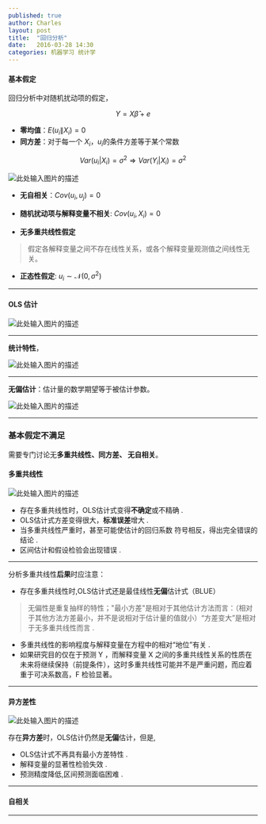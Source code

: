 ```yaml
---
published: true
author: Charles
layout: post
title:  "回归分析"
date:   2016-03-28 14:30
categories: 机器学习 统计学
---
```


#### 基本假定

回归分析中对随机扰动项的假定，

$$Y = X\hat{\beta}+e$$

- **零均值**：$E(u_i\|X_i)=0$
- **同方差**：对于每一个 $X_i$，$u_i$的条件方差等于某个常数

$$Var(u_i|X_i)=\sigma^2 \Rightarrow Var(Y_i|X_i)=\sigma^2$$

![此处输入图片的描述][1]

- **无自相关**：$Cov(u_i,u_j)=0$

- **随机扰动项与解释变量不相关**: $Cov(u_i,X_i)=0$


- **无多重共线性假定**

> 假定各解释变量之间不存在线性关系，或各个解释变量观测值之间线性无关。

- **正态性假定**: $u_i \sim \mathcal{N}(0,\sigma^2)$

----------

#### OLS 估计

![此处输入图片的描述][2]

----------

**统计特性**， 

![此处输入图片的描述][4]

----------

**无偏估计**：估计量的数学期望等于被估计参数。

![此处输入图片的描述][3]


----------

### 基本假定不满足

需要专门讨论无**多重共线性、同方差、 无自相关**。

#### 多重共线性

![此处输入图片的描述][5]

- 存在多重共线性时，OLS估计式变得**不确定**或不精确 .    
- OLS估计式方差变得很大，**标准误差**增大 .          
- 当多重共线性严重时，甚至可能使估计的回归系数 符号相反，得出完全错误的结论 .        
- 区间估计和假设检验会出现错误 .      

----------

分析多重共线性**后果**时应注意：

- 存在多重共线性时,OLS估计式还是最佳线性**无偏**估计式（BLUE）

> 无偏性是重复抽样的特性；"最小方差"是相对于其他估计方法而言：（相对于其他方法方差最小，并不是说相对于估计量的值就小）“方差变大”是相对于无多重共线性而言 .

- 多重共线性的影响程度与解释变量在方程中的相对“地位”有关 .
- 如果研究目的仅在于预测 Y ，而解释变量 X 之间的多重共线性关系的性质在未来将继续保持（前提条件），这时多重共线性可能并不是严重问题，而应着重于可决系数高，F 检验显著。

----------

#### 异方差性 

![此处输入图片的描述][6]

存在**异方差**时，OLS估计仍然是**无偏**估计，但是,

- OLS估计式不再具有最小方差特性 .
- 解释变量的显著性检验失效 .
- 预测精度降低,区间预测面临困难 .

----------

#### 自相关

----------

[1]: http://7xjbdi.com1.z0.glb.clouddn.com/2016-03-30_223648.png?imageView2/2/w/400
[2]: http://7xjbdi.com1.z0.glb.clouddn.com/2016-03-31_092444.png
[3]: http://7xjbdi.com1.z0.glb.clouddn.com/2016-03-31_092931.png
[4]: http://7xjbdi.com1.z0.glb.clouddn.com/2016-03-31_093425.png
[5]: http://7xjbdi.com1.z0.glb.clouddn.com/2016-03-31_095044.png
[6]: http://7xjbdi.com1.z0.glb.clouddn.com/2016-03-31_100124.png?imageView2/2/w/400